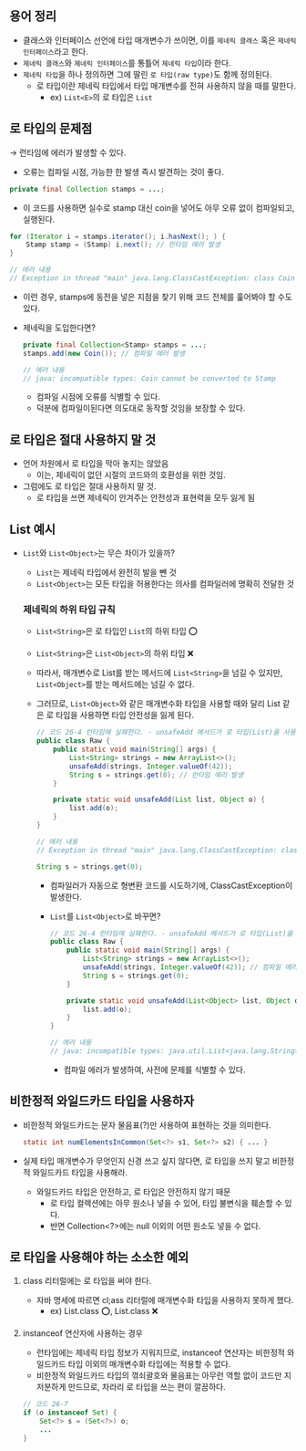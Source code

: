 ## 용어 정리

- 클래스와 인터페이스 선언에 타입 매개변수가 쓰이면, 이를 `제네릭 클래스` 혹은 `제네릭 인터페이스`라고 한다.
- `제네릭 클래스`와 `제네릭 인터페이스`를 통틀어 `제네릭 타입`이라 한다.
- `제네릭 타입`을 하나 정의하면 그에 딸린 `로 타입(raw type)`도 함께 정의된다.
    - 로 타입이란 제네릭 타입에서 타입 매개변수를 전혀 사용하지 않을 때를 말한다.
        - ex) `List<E>`의 로 타입은 `List`

## 로 타입의 문제점

→ 런타임에 에러가 발생할 수 있다.

- 오류는 컴파일 시점, 가능한 한 발생 즉시 발견하는 것이 좋다.

```java
private final Collection stamps = ...;
```

- 이 코드를 사용하면 실수로 stamp 대신 coin을 넣어도 아무 오류 없이 컴파일되고, 실행된다.

```java
for (Iterator i = stamps.iterator(); i.hasNext(); ) {
    Stamp stamp = (Stamp) i.next(); // 런타임 에러 발생
}

// 에러 내용
// Exception in thread "main" java.lang.ClassCastException: class Coin cannot be cast to class Stamp
```

- 이런 경우, stamps에 동전을 넣은 지점을 찾기 위해 코드 전체를 훑어봐야 할 수도 있다.
- 제네릭을 도입한다면?
    
    ```java
    private final Collection<Stamp> stamps = ...;
    stamps.add(new Coin()); // 컴파일 에러 발생
    
    // 에러 내용
    // java: incompatible types: Coin cannot be converted to Stamp
    ```
    
    - 컴파일 시점에 오류를 식별할 수 있다.
    - 덕분에 컴파일이된다면 의도대로 동작할 것임을 보장할 수 있다.

## 로 타입은 절대 사용하지 말 것

- 언어 차원에서 로 타입을 막아 놓지는 않았음
    - 이는, 제네릭이 없던 시절의 코드와의 호환성을 위한 것임.
- 그럼에도 로 타입은 절대 사용하지 말 것.
    - 로 타입을 쓰면 제네릭이 안겨주는 안전성과 표현력을 모두 잃게 됨

## List 예시

- `List`와 `List<Object>`는 무슨 차이가 있을까?
    - `List`는 제네릭 타입에서 완전히 발을 뺀 것
    - `List<Object>`는 모든 타입을 허용한다는 의사를 컴파일러에 명확히 전달한 것
    
    ### 제네릭의 하위 타입 규칙
    
    - `List<String>`은 로 타입인 `List`의 하위 타입 ⭕️
    - `List<String>`은 `List<Object>`의 하위 타입 ❌
    - 따라서, 매개변수로 List를 받는 메서드에 `List<String>`을 넘길 수 있지만, `List<Object>`를 받는 메서드에는 넘길 수 없다.
    - 그러므로, `List<Object>`와 같은 매개변수화 타입을 사용할 때와 달리 List 같은 로 타입을 사용하면 타입 안전성을 잃게 된다.
        
        ```java
        // 코드 26-4 런타임에 실패한다. - unsafeAdd 메서드가 로 타입(List)을 사용 (156-157쪽)
        public class Raw {
            public static void main(String[] args) {
                List<String> strings = new ArrayList<>();
                unsafeAdd(strings, Integer.valueOf(42));
                String s = strings.get(0); // 런타임 에러 발생
            }
        
            private static void unsafeAdd(List list, Object o) {
                list.add(o);
            }
        }
        
        // 에러 내용
        // Exception in thread "main" java.lang.ClassCastException: class java.lang.Integer cannot be cast to class java.lang.String
        ```
        
        ```java
        String s = strings.get(0);
        ```
        
        - 컴파일러가 자동으로 형변환 코드를 시도하기에, ClassCastException이 발생한다.
        - `List`를 `List<Object>`로 바꾸면?
            
            ```java
            // 코드 26-4 런타임에 실패한다. - unsafeAdd 메서드가 로 타입(List)을 사용 (156-157쪽)
            public class Raw {
                public static void main(String[] args) {
                    List<String> strings = new ArrayList<>();
                    unsafeAdd(strings, Integer.valueOf(42)); // 컴파일 에러 발생
                    String s = strings.get(0);
                }
            
                private static void unsafeAdd(List<Object> list, Object o) {
                    list.add(o);
                }
            }
            
            // 에러 내용
            // java: incompatible types: java.util.List<java.lang.String> cannot be converted to java.util.List<java.lang.Object>
            ```
            
            - 컴파일 에러가 발생하여, 사전에 문제를 식별할 수 있다.

## 비한정적 와일드카드 타입을 사용하자

- 비한정적 와일드카드는 문자 물음표(?)만 사용하여 표현하는 것을 의미한다.
    
    ```java
    static int numElementsInCommon(Set<?> s1, Set<?> s2) { ... }
    ```
    
- 실제 타입 매개변수가 무엇인지 신경 쓰고 싶지 않다면, 로 타입을 쓰지 말고 비한정적 와일드카드 타입을 사용해라.
    - 와일드카드 타입은 안전하고, 로 타입은 안전하지 않기 때문
        - 로 타입 컬렉션에는 아무 원소나 넣을 수 있어, 타입 불변식을 훼손할 수 있다.
        - 반면 Collection<?>에는 null 이외의 어떤 원소도 넣을 수 없다.

## 로 타입을 사용해야 하는 소소한 예외

1. class 리터럴에는 로 타입을 써야 한다.
    - 자바 명세에 따르면 cl;ass 리터럴에 매개변수화 타입을 사용하지 못하게 했다.
        - ex) List.class ⭕️, List<String>.class ❌
2. instanceof 연산자에 사용하는 경우
    - 런타임에는 제네릭 타입 정보가 지워지므로, instanceof 연산자는 비한정적 와일드카드 타입 이외의 매개변수화 타입에는 적용할 수 없다.
    - 비한정적 와일드카드 타입의 꺾쇠괄호와 물음표는 아무런 역할 없이 코드만 지저분하게 만드므로, 차라리 로 타입을 쓰는 편이 깔끔하다.
    
    ```java
    // 코드 26-7
    if (o instanceof Set) {
    	Set<?> s = (Set<?>) o;
    	...
    }
    ```

